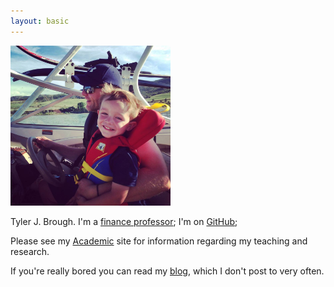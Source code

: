 ```yaml
---
layout: basic
---
```


<img src="/images/buddy.jpg" width=256 height=256 />

Tyler J. Brough. I'm a [finance professor][usu]; I'm on [GitHub];

Please see my [Academic] site for information regarding my teaching and research.

If you're really bored you can read my [blog], which I don't post to very often. 

[usu]: https://huntsman.usu.edu/about/faculty?faculty-directory&memberID=5181
[GitHub]: https://github.com/broughtj
[Academic]: /academic/index.md
[blog]: /blog/index.html


